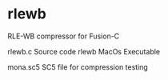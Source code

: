 # rlewb
RLE-WB compressor for Fusion-C

rlewb.c       Source code
rlewb         MacOs Executable

mona.sc5    SC5 file for compression testing
